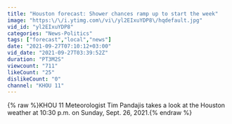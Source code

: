 ```yaml
---
title: "Houston forecast: Shower chances ramp up to start the week"
image: "https:\/\/i.ytimg.com\/vi\/yl2EIxuYDP8\/hqdefault.jpg"
vid_id: "yl2EIxuYDP8"
categories: "News-Politics"
tags: ["forecast","local","news"]
date: "2021-09-27T07:10:12+03:00"
vid_date: "2021-09-27T03:39:52Z"
duration: "PT3M2S"
viewcount: "711"
likeCount: "25"
dislikeCount: "0"
channel: "KHOU 11"
---
```

{% raw %}KHOU 11 Meteorologist Tim Pandajis takes a look at the Houston weather at 10:30 p.m. on Sunday, Sept. 26, 2021.{% endraw %}

